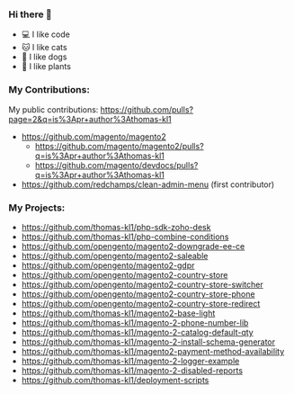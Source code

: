 ### Hi there 👋

- 💻 I like code
- 🐱 I like cats
- 🐶 I like dogs
- 🌱 I like plants


### My Contributions:

My public contributions: https://github.com/pulls?page=2&q=is%3Apr+author%3Athomas-kl1

- https://github.com/magento/magento2
  - https://github.com/magento/magento2/pulls?q=is%3Apr+author%3Athomas-kl1
  - https://github.com/magento/devdocs/pulls?q=is%3Apr+author%3Athomas-kl1
- https://github.com/redchamps/clean-admin-menu (first contributor)

### My Projects:

- https://github.com/thomas-kl1/php-sdk-zoho-desk
- https://github.com/thomas-kl1/php-combine-conditions
- https://github.com/opengento/magento2-downgrade-ee-ce
- https://github.com/opengento/magento2-saleable
- https://github.com/opengento/magento2-gdpr
- https://github.com/opengento/magento2-country-store
- https://github.com/opengento/magento2-country-store-switcher
- https://github.com/opengento/magento2-country-store-phone
- https://github.com/opengento/magento2-country-store-redirect
- https://github.com/thomas-kl1/magento2-base-light
- https://github.com/thomas-kl1/magento-2-phone-number-lib
- https://github.com/thomas-kl1/magento-2-catalog-default-qty
- https://github.com/thomas-kl1/magento-2-install-schema-generator
- https://github.com/thomas-kl1/magento2-payment-method-availability
- https://github.com/thomas-kl1/magento-2-logger-example
- https://github.com/thomas-kl1/magento-2-disabled-reports
- https://github.com/thomas-kl1/deployment-scripts
